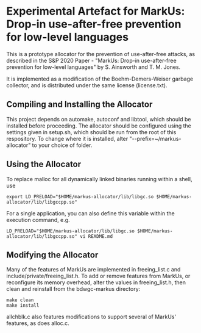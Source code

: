 # Experimental Artefact for MarkUs: Drop-in use-after-free prevention for low-level languages
This is a prototype allocator for the prevention of use-after-free attacks, as described in the S&amp;P 2020 Paper - "MarkUs: Drop-in use-after-free prevention for low-level languages" by S. Ainsworth and T. M. Jones.

It is implemented as a modification of the Boehm-Demers-Weiser garbage collector, and is distributed under the same license (license.txt).

## Compiling and Installing the Allocator

This project depends on automake, autoconf and libtool, which should be installed before proceeding. The allocator should be configured using the settings given in setup.sh, which should be run from the root of this respository. To change where it is installed, alter "--prefix=~/markus-allocator" to your choice of folder.

## Using the Allocator

To replace malloc for all dynamically linked binaries running within a shell, use 

```
export LD_PRELOAD="$HOME/markus-allocator/lib/libgc.so $HOME/markus-allocator/lib/libgccpp.so"
```

For a single application, you can also define this variable within the execution command, e.g.

```
LD_PRELOAD="$HOME/markus-allocator/lib/libgc.so $HOME/markus-allocator/lib/libgccpp.so" vi README.md
```

## Modifying the Allocator

Many of the features of MarkUs are implemented in freeing_list.c and include/private/freeing_list.h. To add or remove features from MarkUs, or reconfigure its memory overhead, alter the values in freeing_list.h, then clean and reinstall from the bdwgc-markus directory:

```
make clean
make install
```

allchblk.c also features modifications to support several of MarkUs' features, as does alloc.c.
